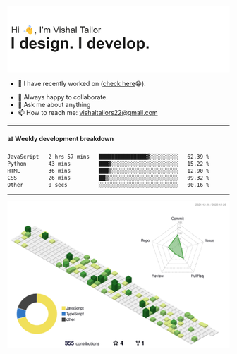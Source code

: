 ![Hi, I'm Vishal Tailor. I design. I develop.](https://github.com/vishaltailors/vishaltailors/blob/main/header.png?raw=true)

- 🔭 I have recently worked on ([check here](https://vishaltailor.com)😁).
<!-- - 🎦 Currently watching: JavaScript: The Hard Parts By Will Sentance. -->
- 👯 Always happy to collaborate.
- 💬 Ask me about anything
- 📫 How to reach me: <a href="mailto:vishaltailors22@gmail.com">vishaltailors22@gmail.com</a>

<hr /> 
<h4>📊 Weekly development breakdown</h4>
<!--START_SECTION:waka-->

```text
JavaScript   2 hrs 57 mins   ███████████████▓░░░░░░░░░   62.39 %
Python       43 mins         ███▓░░░░░░░░░░░░░░░░░░░░░   15.22 %
HTML         36 mins         ███▒░░░░░░░░░░░░░░░░░░░░░   12.90 %
CSS          26 mins         ██▒░░░░░░░░░░░░░░░░░░░░░░   09.32 %
Other        0 secs          ░░░░░░░░░░░░░░░░░░░░░░░░░   00.16 %
```

<!--END_SECTION:waka-->
<hr /> 

![](./profile-3d-contrib/profile-green-animate.svg)
